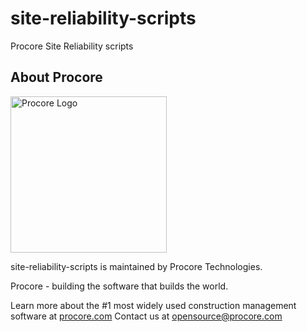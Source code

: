 # site-reliability-scripts
Procore Site Reliability scripts


## About Procore

<img
  src="https://www.procore.com/images/procore_logo.png"
  alt="Procore Logo"
  width="250px"
/>

site-reliability-scripts is maintained by Procore Technologies.

Procore - building the software that builds the world.

Learn more about the #1 most widely used construction management software at [procore.com](https://www.procore.com/)
Contact us at opensource@procore.com
